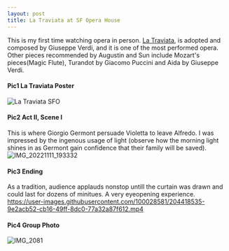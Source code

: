 ```yaml
---
layout: post
title: La Traviata at SF Opera House
---
```

This is my first time watching opera in person. [La Traviata](https://www.sfopera.com/operas/la-traviata/#videos), is adopted and composed by Giuseppe Verdi, and it is one of the most performed opera. Other pieces recommended by Augustin and Sun include Mozart's pieces(Magic Flute), 
Turandot by Giacomo Puccini and Aida by Giuseppe Verdi.

#### Pic1 La Traviata Poster
![La Traviata SFO](https://user-images.githubusercontent.com/100028581/204418451-e5b5f24d-f19a-47e0-a241-43e3deecb0cc.jpg)

#### Pic2 Act II, Scene I
This is where Giorgio Germont persuade Violetta to leave Alfredo. I was impressed by the ingenous usage of light (observe how the morning light shines in as Germont gain confidence that their family will be saved).
![IMG_20221111_193332](https://user-images.githubusercontent.com/100028581/204418524-701cc6cf-ad51-48cb-9dfa-b0b114511abd.jpg)

#### Pic3 Ending
As a tradition, audience applauds nonstop untill the curtain was drawn and could last for dozens of minitues. A very eyeopening experience.
https://user-images.githubusercontent.com/100028581/204418535-9e2acb52-cb16-49ff-8dc0-77a32a87f612.mp4

#### Pic4 Group Photo
![IMG_2081](https://user-images.githubusercontent.com/100028581/204420083-9bc57c5f-f862-4d8b-afd1-160a54ded0e7.jpg)
